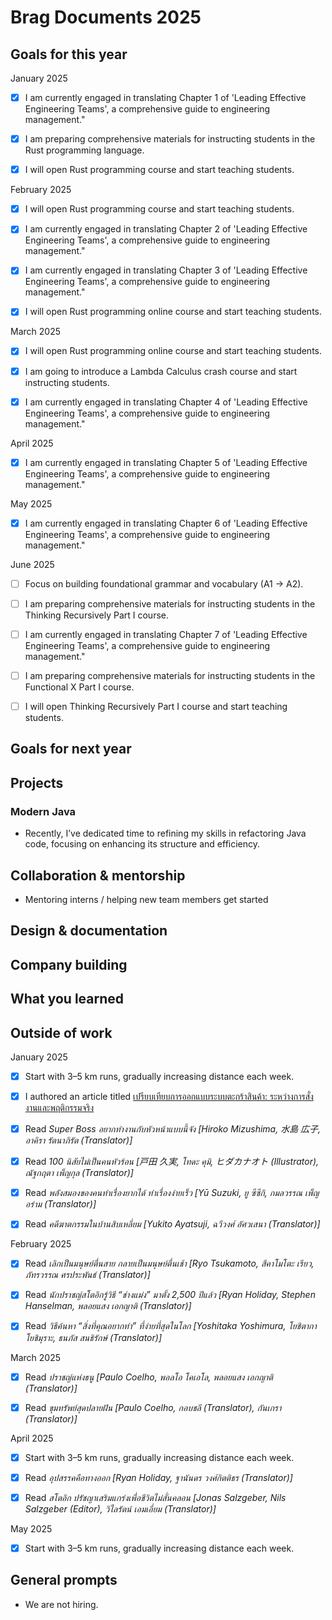 # Brag Documents 2025

## Goals for this year

[comment]: # (* List the major goals here!)

January 2025

* [x] I am currently engaged in translating Chapter 1 of 'Leading Effective Engineering Teams', a comprehensive guide to engineering management."

* [x] I am preparing comprehensive materials for instructing students in the Rust programming language.

* [x] I will open Rust programming course and start teaching students.

February 2025

* [x] I will open Rust programming course and start teaching students.

* [x] I am currently engaged in translating Chapter 2 of 'Leading Effective Engineering Teams', a comprehensive guide to engineering management."

* [x] I am currently engaged in translating Chapter 3 of 'Leading Effective Engineering Teams', a comprehensive guide to engineering management."

* [x] I will open Rust programming online course and start teaching students.

March 2025

* [x] I will open Rust programming online course and start teaching students.

* [x] I am going to introduce a Lambda Calculus crash course and start instructing students.

* [x] I am currently engaged in translating Chapter 4 of 'Leading Effective Engineering Teams', a comprehensive guide to engineering management."

April 2025

* [x] I am currently engaged in translating Chapter 5 of 'Leading Effective Engineering Teams', a comprehensive guide to engineering management."

May 2025

* [x] I am currently engaged in translating Chapter 6 of 'Leading Effective Engineering Teams', a comprehensive guide to engineering management."

June 2025

* [ ] Focus on building foundational grammar and vocabulary (A1 → A2).

* [ ] I am preparing comprehensive materials for instructing students in the Thinking Recursively Part I course.

* [ ] I am currently engaged in translating Chapter 7 of 'Leading Effective Engineering Teams', a comprehensive guide to engineering management."

* [ ] I am preparing comprehensive materials for instructing students in the Functional X Part I course.

* [ ] I will open Thinking Recursively Part I course and start teaching students.

## Goals for next year

[comment]: # (* If it's getting towards the end of the year, maybe start writing down what might be the goals for next year.)

## Projects

### Modern Java

* Recently, I’ve dedicated time to refining my skills in refactoring Java code, focusing on enhancing its structure and efficiency.

## Collaboration & mentorship

* Mentoring interns / helping new team members get started

## Design & documentation

## Company building

## What you learned

## Outside of work

January 2025

* [x] Start with 3–5 km runs, gradually increasing distance each week.

* [x] I authored an article titled [เปรียบเทียบการออกแบบระบบตะกร้าสินค้า: ระหว่างการสั่งงานและพฤติกรรมจริง](https://medium.com/odds-team/เปรียบเทียบการออกแบบระบบตะกร้าสินค้า-ระหว่างการสั่งงานและพฤติกรรมจริง-fd7f46d97725)

* [x] Read _Super Boss อยากทำงานกับหัวหน้าแบบนี้จัง [Hiroko Mizushima, 水島 広子, อาคิรา รัตนาภิรัต (Translator)]_

* [x] Read _100 นิสัยไม่เป็นคนหัวร้อน [戸田 久実, โทดะ คุมิ, ヒダカナオト (Illustrator), ณัฐกฤตา เพ็ญกุล (Translator)]_

* [x] Read _พลังสมองของคนทำเรื่องยากได้ ทำเรื่องง่ายเร็ว [Yū Suzuki, ยู ซึซึกิ, กมลวรรณ เพ็ญอร่าม (Translator)]_

* [x] Read _คดีฆาตกรรมในบ้านสิบเหลี่ยม [Yukito Ayatsuji, ฉวีวงศ์ อัศวเสนา (Translator)]_

February 2025

* [x] Read _เลิกเป็นมนุษย์ตื่นสาย กลายเป็นมนุษย์ตื่นเช้า [Ryo Tsukamoto, สึคาโมโตะ เรียว, ภัทรวรรณ ศรประพันธ์ (Translator)]_

* [x] Read _นักปราชญ์สโตอิกรู้วิธี “ช่างแม่ง” มาตั้ง 2,500 ปีแล้ว [Ryan Holiday, Stephen Hanselman, พลอยแสง เอกญาติ (Translator)]_

* [x] Read _วิธีค้นหา “สิ่งที่คุณอยากทำ” ที่ง่ายที่สุดในโลก [Yoshitaka Yoshimura, โยชิตากา โยชิมุราะ, ธนภัส สนธิรักษ์ (Translator)]_

March 2025

* [x] Read _ปราชญ์แห่งธนู [Paulo Coelho, พอลโอ โคเอโล, พลอยแสง เอกญาติ (Translator)]_

* [x] Read _ขุมทรัพย์สุดปลายฝัน [Paulo Coelho, กอบชลี (Translator), กันเกรา (Translator)]_

April 2025

* [x] Start with 3–5 km runs, gradually increasing distance each week.

* [x] Read _อุปสรรคคือทางออก [Ryan Holiday, ฐานันดร วงศ์กิตติธร (Translator)]_

* [x] Read _สโตอิก ปรัชญาเสริมแกร่งเพื่อชีวิตไม่สั่นคลอน [Jonas Salzgeber, Nils Salzgeber (Editor), วิไลรัตน์ เอมเอี่ยม (Translator)]_

May 2025

* [x] Start with 3–5 km runs, gradually increasing distance each week.

## General prompts

* We are not hiring.
